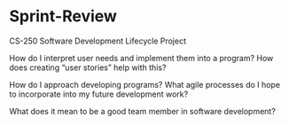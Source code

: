 # Sprint-Review
CS-250 Software Development Lifecycle Project

How do I interpret user needs and implement them into a program? How does creating “user stories” help with this?



How do I approach developing programs? What agile processes do I hope to incorporate into my future development work?



What does it mean to be a good team member in software development?
